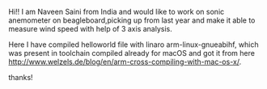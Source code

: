 Hi!!
I am Naveen Saini from India and would like to work on sonic anemometer on beagleboard,picking up from last year and make it able to measure wind speed with help of 3 axis analysis.

Here I have compiled helloworld file with linaro arm-linux-gnueabihf, which was present in toolchain compiled already for macOS and got it from here http://www.welzels.de/blog/en/arm-cross-compiling-with-mac-os-x/.

thanks!

